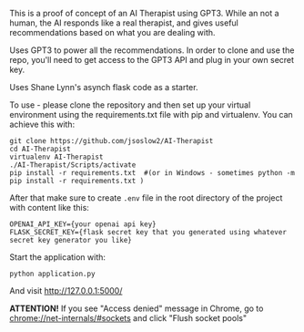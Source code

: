 This is a proof of concept of an AI Therapist using GPT3. While an not a human, the AI responds like a real therapist, and gives useful recommendations based on what you are dealing with.

Uses GPT3 to power all the recommendations. In order to clone and use the repo, you'll need to get access to the GPT3 API and plug in your own secret key. 

Uses Shane Lynn's asynch flask code as a starter. 

To use - please clone the repository and then set up your virtual environment using the requirements.txt file with pip and virtualenv. You can achieve this with:


    git clone https://github.com/jsoslow2/AI-Therapist
    cd AI-Therapist
    virtualenv AI-Therapist
    ./AI-Therapist/Scripts/activate
    pip install -r requirements.txt  #(or in Windows - sometimes python -m pip install -r requirements.txt )


After that make sure to create `.env` file in the root directory of the project with content like this:


    OPENAI_API_KEY={your openai api key}
    FLASK_SECRET_KEY={flask secret key that you generated using whatever secret key generator you like}


Start the application with:


    python application.py


And visit http://127.0.0.1:5000/

**ATTENTION!** If you see "Access denied" message in Chrome, go to [chrome://net-internals/#sockets](chrome://net-internals/#sockets) and click "Flush socket pools"
